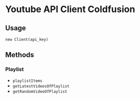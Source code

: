 # Youtube API Client Coldfusion

## Usage

```
new Client(api_key)
```

## Methods

### Playlist

- `playlistItems`
- `getLatestVideosOfPlaylist`
- `getRandomVideoOfPlaylist`
